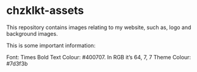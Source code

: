# chzklkt-assets

This repository contains images relating to my website, such as, logo and background images.

This is some important information:

Font: Times Bold
Text Colour:  #400707. In RGB it’s 64, 7, 7
Theme Colour: #7d3f3b
